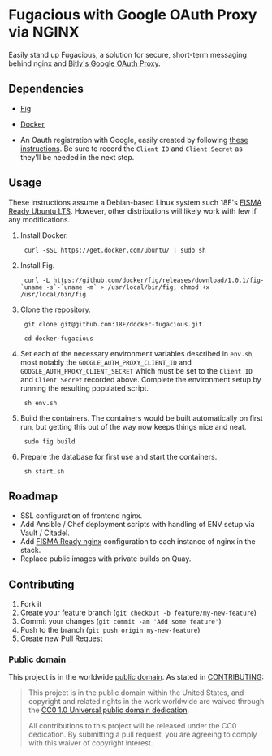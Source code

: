 Fugacious with Google OAuth Proxy via NGINX
=========
Easily stand up Fugacious, a solution for secure, short-term messaging behind nginx and [Bitly's Google OAuth Proxy](https://github.com/bitly/google_auth_proxy).

Dependencies
---

- [Fig](http://www.fig.sh/)

- [Docker](https://docs.docker.com/installation/#installation)

- An Oauth registration with Google, easily created by following [these instructions](https://github.com/bitly/google_auth_proxy#oauth-configuration). Be sure to record the ```Client ID``` and ```Client Secret``` as they'll be needed in the next step.


Usage
---

These instructions assume a Debian-based Linux system such 18F's [FISMA Ready Ubuntu LTS](https://github.com/fisma-ready/ubuntu-lts). However, other distributions will likely work with few if any modifications.

1. Install Docker.

		curl -sSL https://get.docker.com/ubuntu/ | sudo sh

2. Install Fig.

		curl -L https://github.com/docker/fig/releases/download/1.0.1/fig-`uname -s`-`uname -m` > /usr/local/bin/fig; chmod +x /usr/local/bin/fig

3. Clone the repository.

		git clone git@github.com:18F/docker-fugacious.git

		cd docker-fugacious

4. Set each of the necessary environment variables described in ```env.sh```, most notably the ```GOOGLE_AUTH_PROXY_CLIENT_ID``` and ```GOOGLE_AUTH_PROXY_CLIENT_SECRET``` which must be set to the ```Client ID``` and ```Client Secret``` recorded above. Complete the environment setup by running the resulting populated script.

		sh env.sh

5. Build the containers. The containers would be built automatically on first run, but getting this out of the way now keeps things nice and neat.

		sudo fig build

6. Prepare the database for first use and start the containers.

		sh start.sh

Roadmap
---

- SSL configuration of frontend nginx.
- Add Ansible / Chef deployment scripts with handling of ENV setup via Vault / Citadel.
- Add [FISMA Ready nginx](https://github.com/fisma-ready/nginx) configuration to each instance of nginx in the stack.
- Replace public images with private builds on Quay.

Contributing
---

1. Fork it
2. Create your feature branch (`git checkout -b feature/my-new-feature`)
3. Commit your changes (`git commit -am 'Add some feature'`)
4. Push to the branch (`git push origin my-new-feature`)
5. Create new Pull Request

### Public domain

This project is in the worldwide [public domain](LICENSE.md). As stated in [CONTRIBUTING](CONTRIBUTING.md):

> This project is in the public domain within the United States, and copyright and related rights in the work worldwide are waived through the [CC0 1.0 Universal public domain dedication](https://creativecommons.org/publicdomain/zero/1.0/).
>
> All contributions to this project will be released under the CC0 dedication. By submitting a pull request, you are agreeing to comply with this waiver of copyright interest.

